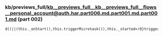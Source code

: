 ### kb/previews_full/kb__previews_full__kb__previews_full__flows__personal_account@auth.har.part006.md.part001.md.part001.md (part 002)

```md
d()||(this._onStart(),this.triggerMicrotask()),this._started=!0}triggerMicrotask(){queueMicrotask(()=>this._onFin
```

```
